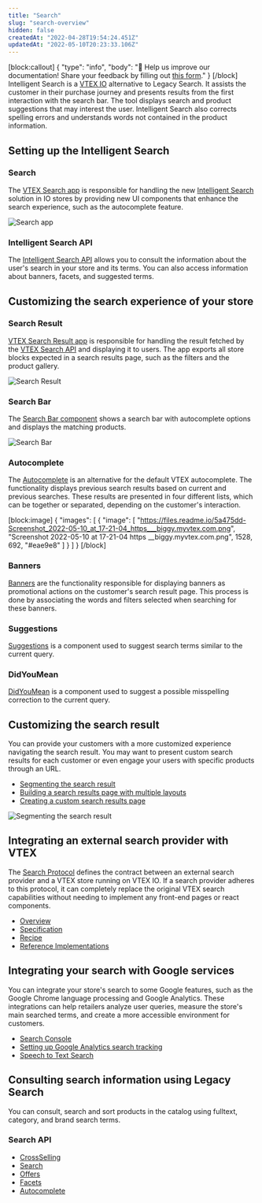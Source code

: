 ```yaml
---
title: "Search"
slug: "search-overview"
hidden: false
createdAt: "2022-04-28T19:54:24.451Z"
updatedAt: "2022-05-10T20:23:33.106Z"
---
```

[block:callout]
{
  "type": "info",
  "body": "📣 Help us improve our documentation! Share your feedback by filling out [this form](https://forms.gle/s5BZqNbYFJNigpNM8)."
}
[/block]
Intelligent Search is a [VTEX IO](https://vtex.com/us-en/store-framework/) alternative to Legacy Search. It assists the customer in their purchase journey and presents results from the first interaction with the search bar. The tool displays search and product suggestions that may interest the user. Intelligent Search also corrects spelling errors and understands words not contained in the product information.


## Setting up the Intelligent Search


### Search

The [VTEX Search app](https://developers.vtex.com/vtex-developer-docs/docs/vtex-search) is responsible for handling the new [Intelligent Search](https://help.vtex.com/tracks/vtex-intelligent-search) solution in IO stores by providing new UI components that enhance the search experience, such as the autocomplete feature.

![Search app](https://user-images.githubusercontent.com/52087100/82367576-6d196800-99ea-11ea-9672-77fa2b90a581.gif)

### Intelligent Search API

The [Intelligent Search API](https://developers.vtex.com/vtex-rest-api/reference/intelligent-search-api-overview) allows you to consult the information about the user's search in your store and its terms. You can also access information about banners, facets, and suggested terms.


## Customizing the search experience of your store


### Search Result

[VTEX Search Result app](https://developers.vtex.com/vtex-developer-docs/docs/vtex-search-result) is responsible for handling the result fetched by the [VTEX Search API](https://developers.vtex.com/vtex-developer-docs/reference/search-api-overview) and displaying it to users. The app exports all store blocks expected in a search results page, such as the filters and the product gallery.

![Search Result](https://user-images.githubusercontent.com/52087100/77557721-d96b6580-6e98-11ea-9178-77c8c4a6408e.png)

### Search Bar

The [Search Bar component](https://developers.vtex.com/vtex-developer-docs/docs/vtex-store-components-searchbar) shows a search bar with autocomplete options and displays the matching products.

![Search Bar](https://user-images.githubusercontent.com/67270558/147773132-c3e9d1ee-7878-465d-95b3-69903ded5937.png)

### Autocomplete

The [Autocomplete](https://developers.vtex.com/vtex-developer-docs/docs/vtex-search-autocomplete) is an alternative for the default VTEX autocomplete. The functionality displays previous search results based on current and previous searches. These results are presented in four different lists, which can be together or separated, depending on the customer's interaction.

[block:image]
{
  "images": [
    {
      "image": [
        "https://files.readme.io/5a475dd-Screenshot_2022-05-10_at_17-21-04_https___biggy.myvtex.com.png",
        "Screenshot 2022-05-10 at 17-21-04 https __biggy.myvtex.com.png",
        1528,
        692,
        "#eae9e8"
      ]
    }
  ]
}
[/block]
### Banners

[Banners](https://developers.vtex.com/vtex-developer-docs/docs/vtex-search-banner) are the functionality responsible for displaying banners as promotional actions on the customer's search result page. This process is done by associating the words and filters selected when searching for these banners.


### Suggestions

[Suggestions](https://developers.vtex.com/vtex-developer-docs/docs/vtex-search-suggestions) is a component used to suggest search terms similar to the current query.


### DidYouMean

[DidYouMean](https://developers.vtex.com/vtex-developer-docs/docs/vtex-search-didyoumean) is a component used to suggest a possible misspelling correction to the current query.


## Customizing the search result 

You can provide your customers with a more customized experience navigating the search result. You may want to present custom search results for each customer or even engage your users with specific products through an URL.

* [Segmenting the search result](https://developers.vtex.com/vtex-developer-docs/docs/vtex-io-documentation-segmenting-the-search-result)
* [Building a search results page with multiple layouts](https://developers.vtex.com/vtex-developer-docs/docs/vtex-io-documentation-building-a-search-results-page-with-multiple-layouts)
* [Creating a custom search results page](https://developers.vtex.com/vtex-developer-docs/docs/vtex-io-documentation-creating-a-custom-search-results-page)

![Segmenting the search result](https://user-images.githubusercontent.com/40380674/143891928-0865937e-c4f6-4a07-9448-0a723fce580b.gif)

## Integrating an external search provider with VTEX

The [Search Protocol](https://developers.vtex.com/vtex-rest-api/docs/search-integration-guide) defines the contract between an external search provider and a VTEX store running on VTEX IO. If a search provider adheres to this protocol, it can completely replace the original VTEX search capabilities without needing to implement any front-end pages or react components.

* [Overview](https://developers.vtex.com/vtex-rest-api/docs/external-search-provider-overview)
* [Specification](https://developers.vtex.com/vtex-rest-api/docs/external-search-provider-specification)
* [Recipe](https://developers.vtex.com/vtex-rest-api/docs/external-search-provider-recipe)
* [Reference Implementations](https://developers.vtex.com/vtex-rest-api/docs/external-search-provider-reference)


## Integrating your search with Google services

You can integrate your store's search to some Google features, such as the Google Chrome language processing and Google Analytics. These integrations can help retailers analyze user queries, measure the store's main searched terms, and create a more accessible environment for customers.

* [Search Console](https://developers.vtex.com/vtex-developer-docs/docs/vtex-google-search-console)
* [Setting up Google Analytics search tracking](https://developers.vtex.com/vtex-developer-docs/docs/vtex-io-documentation-setting-up-google-analytics-search-tracking)
* [Speech to Text Search](https://developers.vtex.com/vtex-developer-docs/docs/vtexarg-speech-to-text)


## Consulting search information using Legacy Search

You can consult, search and sort products in the catalog using fulltext, category, and brand search terms. 

### Search API

* [CrossSelling](https://developers.vtex.com/vtex-rest-api/reference/productsearchwhosawalsosaw)
* [Search](https://developers.vtex.com/vtex-rest-api/reference/productsearch)
* [Offers](https://developers.vtex.com/vtex-rest-api/reference/get_api-catalog-system-pub-products-offers-productid)
* [Facets](https://developers.vtex.com/vtex-rest-api/reference/get_api-catalog-system-pub-facets-category-categoryid)
* [Autocomplete](https://developers.vtex.com/vtex-rest-api/reference/autocomplete)